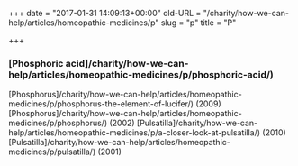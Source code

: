 +++
date = "2017-01-31 14:09:13+00:00"
old-URL = "/charity/how-we-can-help/articles/homeopathic-medicines/p"
slug = "p"
title = "P"

+++

### [Phosphoric acid]/charity/how-we-can-help/articles/homeopathic-medicines/p/phosphoric-acid/)
[Phosphorus]/charity/how-we-can-help/articles/homeopathic-medicines/p/phosphorus-the-element-of-lucifer/) (2009)
[Phosphorus]/charity/how-we-can-help/articles/homeopathic-medicines/p/phosphorus/) (2002)
[Pulsatilla]/charity/how-we-can-help/articles/homeopathic-medicines/p/a-closer-look-at-pulsatilla/) (2010)
[Pulsatilla]/charity/how-we-can-help/articles/homeopathic-medicines/p/pulsatilla/) (2001)
